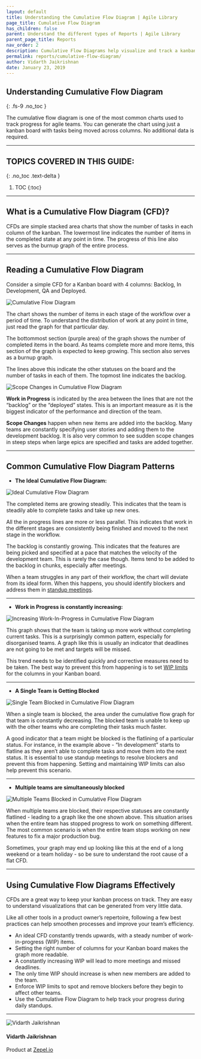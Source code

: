 ```yaml
---
layout: default
title: Understanding the Cumulative Flow Diagram | Agile Library
page_title: Cumulative Flow Diagram
has_children: false
parent: Understand the different types of Reports | Agile Library
parent_page_title: Reports
nav_order: 2
description: Cumulative Flow Diagrams help visualize and track a kanban team's progress. In this post, we understand how to read CFDs and explore best practices.
permalink: reports/cumulative-flow-diagram/
author: Vidarth Jaikrishnan
date: January 23, 2019
---
```


## Understanding Cumulative Flow Diagram
{: .fs-9 .no_toc }

The cumulative flow diagram is one of the most common charts used to track progress for agile teams. You can generate the chart using just a kanban board with tasks being moved across columns. No additional data is required.

---

## TOPICS COVERED IN THIS GUIDE:
{: .no_toc .text-delta }

1. TOC
{:toc}

---

## What is a Cumulative Flow Diagram (CFD)?

CFDs are simple stacked area charts that show the number of tasks in each column of the kanban. The lowermost line indicates the number of items in the completed state at any point in time. The progress of this line also serves as the burnup graph of the entire process.

---

## Reading a Cumulative Flow Diagram

Consider a simple CFD for a Kanban board with 4 columns: Backlog, In Development, QA and Deployed.


![Cumulative Flow Diagram](/agile/assets/uploads/cfd.png)


The chart shows the number of items in each stage of the workflow over a period of time. To understand the distribution of work at any point in time, just read the graph for that particular day.  

The bottommost section (purple area) of the graph shows the number of completed items in the board. As teams complete more and more items, this section of the graph is expected to keep growing. This section also serves as a burnup graph.

The lines above this indicate the other statuses on the board and the number of tasks in each of them. The topmost line indicates the backlog.


![Scope Changes in Cumulative Flow Diagram](/agile/assets/uploads/scope-changes.png)


**Work in Progress** is indicated by the area between the lines that are not the “backlog” or the “deployed” states. This is an important measure as it is the biggest indicator of the performance and direction of the team.

**Scope Changes** happen when new items are added into the backlog. Many teams are constantly specifying user stories and adding them to the development backlog. It is also very common to see sudden scope changes in steep steps when large epics are specified and tasks are added together.

---

## Common Cumulative Flow Diagram Patterns

- **The Ideal Cumulative Flow Diagram:**

![Ideal Cumulative Flow Diagram](/agile/assets/uploads/ideal-cfd.png)

The completed items are growing steadily. This indicates that the team is steadily able to complete tasks and take up new ones.

All the in progress lines are more or less parallel. This indicates that work in the different stages are consistently being finished and moved to the next stage in the workflow.

The backlog is constantly growing. This indicates that the features are being picked and specified at a pace that matches the velocity of the development team. This is rarely the case though. Items tend to be added to the backlog in chunks, especially after meetings.

When a team struggles in any part of their workflow, the chart will deviate from its ideal form. When this happens, you should identify blockers and address them in [standup meetings](https://kanbanize.com/blog/running-a-better-stand-up-meeting/).

---

- **Work in Progress is constantly increasing:**

![Increasing Work-In-Progress in Cumulative Flow Diagram](/agile/assets/uploads/increasing-work-in-progress.png)

This graph shows that the team is taking up more work without completing current tasks. This is a surprisingly common pattern, especially for disorganised teams. A graph like this is usually an indicator that deadlines are not going to be met and targets will be missed.

This trend needs to be identified quickly and corrective measures need to be taken. The best way to prevent this from happening is to set [WIP limits](https://www.excella.com/insights/how-to-set-initial-wip-limits) for the columns in your Kanban board.

---

- **A Single Team is Getting Blocked**

![Single Team Blocked in Cumulative Flow Diagram](/agile/assets/uploads/single-team-blocked.png)

When a single team is blocked, the area under the cumulative flow graph for that team is constantly decreasing. The blocked team is unable to keep up with the other teams who are completing their tasks much faster.

A good indicator that a team might be blocked is the flatlining of a particular status. For instance, in the example above - “In development” starts to flatline as they aren’t able to complete tasks and move them into the next status. It is essential to use standup meetings to resolve blockers and prevent this from happening. Setting and maintaining WIP limits can also help prevent this scenario.

---

- **Multiple teams are simultaneously blocked**

![Multiple Teams Blocked in Cumulative Flow Diagram](/agile/assets/uploads/multiple-teams-blocked.png)

When multiple teams are blocked, their respective statuses are constantly flatlined - leading to a graph like the one shown above. This situation arises when the entire team has stopped progress to work on something different. The most common scenario is when the entire team stops working on new features to fix a major production bug.

Sometimes, your graph may end up looking like this at the end of a long weekend or a team holiday - so be sure to understand the root cause of a flat CFD.

---

## Using Cumulative Flow Diagrams Effectively

CFDs are a great way to keep your kanban process on track. They are easy to understand visualizations that can be generated from very little data.

Like all other tools in a product owner’s repertoire, following a few best practices can help smoothen processes and improve your team’s efficiency.

- An ideal CFD constantly trends upwards, with a steady number of work-in-progress (WIP) items.
- Setting the right number of columns for your Kanban board makes the graph more readable.
- A constantly increasing WIP will lead to more meetings and missed deadlines.
- The only time WIP should increase is when new members are added to the team.
- Enforce WIP limits to spot and remove blockers before they begin to affect other teams.
- Use the Cumulative Flow Diagram to help track your progress during daily standups.

---

<section class="author-card">
        <img class="author-profile-image" src="/agile/assets/uploads/vidarth.png" alt="Vidarth Jaikrishnan">
        <section class="author-card-content">
        <h4 class="author-card-name">Vidarth Jaikrishnan</h4>
            <p>Product at <a href="https://zepel.io/">Zepel.io</a></p>
    </section>
</section>